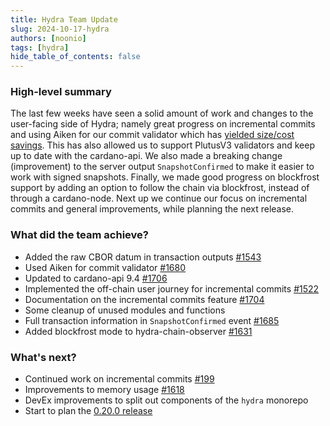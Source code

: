 ```yaml
---
title: Hydra Team Update
slug: 2024-10-17-hydra
authors: [noonio]
tags: [hydra]
hide_table_of_contents: false
---
```


### High-level summary

The last few weeks have seen a solid amount of work and changes to the
user-facing side of Hydra; namely great progress on incremental commits and
using Aiken for our commit validator which has [yielded size/cost
savings](https://github.com/cardano-scaling/hydra/pull/1680#issue-2565734963).
This has also allowed us to support PlutusV3 validators and keep up to date
with the cardano-api. We also made a breaking change (improvement) to the
server output `SnapshotConfirmed` to make it easier to work with signed
snapshots. Finally, we made good progress on blockfrost support by adding an
option to follow the chain via blockfrost, instead of through a cardano-node.
Next up we continue our focus on incremental commits and general improvements,
while planning the next release.

### What did the team achieve?

* Added the raw CBOR datum in transaction outputs [#1543](https://github.com/cardano-scaling/hydra/issues/1543)
* Used Aiken for commit validator [#1680](https://github.com/cardano-scaling/hydra/pull/1680)
* Updated to cardano-api 9.4 [#1706](https://github.com/cardano-scaling/hydra/pull/1706)
* Implemented the off-chain user journey for incremental commits [#1522](https://github.com/cardano-scaling/hydra/issues/1522)
* Documentation on the incremental commits feature [#1704](https://github.com/cardano-scaling/hydra/pull/1704)
* Some cleanup of unused modules and functions
* Full transaction information in `SnapshotConfirmed` event [#1685](https://github.com/cardano-scaling/hydra/pull/1685)
* Added blockfrost mode to hydra-chain-observer [#1631](https://github.com/cardano-scaling/hydra/pull/1631)

### What's next?

* Continued work on incremental commits [#199](https://github.com/cardano-scaling/hydra/issues/199)
* Improvements to memory usage [#1618](https://github.com/cardano-scaling/hydra/issues/1618)
* DevEx improvements to split out components of the `hydra` monorepo
* Start to plan the [0.20.0 release](https://github.com/cardano-scaling/hydra/issues?q=is%3Aopen+is%3Aissue+milestone%3A0.20.0)
